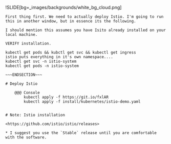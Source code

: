 !SLIDE[bg=_images/backgrounds/white_bg_cloud.png]

~~~SECTION:notes~~~
First thing first. We need to actually deploy Istio. I'm going to run this in another window, but in essence its the following.

I should mention this assumes you have Isito already installed on your local machine.

VERIFY installation.

kubectl get pods && kubctl get svc && kubectl get ingress
istio puts everything in it's own namespace....
kubectl get svc -n istio-system
kubectl get pods -n istio-system

~~~ENDSECTION~~~

# Deploy Istio

    @@@ Console
        kubectl apply -f https://git.io/fxlAR
        kubectl apply -f install/kubernetes/istio-demo.yaml


# Note: Istio installation

<https://github.com/istio/istio/releases>

* I suggest you use the `Stable` release until you are comfortable with the software.
